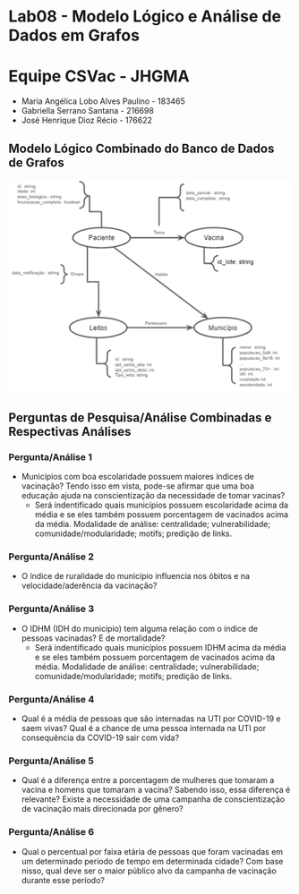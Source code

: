 # Lab08 - Modelo Lógico e Análise de Dados em Grafos

# Equipe CSVac - JHGMA
* Maria Angélica Lobo Alves Paulino - 183465
* Gabriella Serrano Santana - 216698
* José Henrique Dioz Récio - 176622

## Modelo Lógico Combinado do Banco de Dados de Grafos
![Modelo Lógico de Grafos](images/modelo-logico-grafos.png)

## Perguntas de Pesquisa/Análise Combinadas e Respectivas Análises

### Pergunta/Análise 1
* Municípios com boa escolaridade possuem maiores índices de vacinação? Tendo isso em vista, pode-se afirmar que uma boa educação ajuda na conscientização da necessidade de tomar vacinas? 
  * Será indentificado quais municípios possuem escolaridade acima da média e se eles também possuem porcentagem de vacinados acima da média. Modalidade de análise: centralidade; vulnerabilidade; comunidade/modularidade; motifs; predição de links. 

### Pergunta/Análise 2
 * O índice de ruralidade do município influencia nos óbitos e na velocidade/aderência da vacinação?

### Pergunta/Análise 3
 * O IDHM (IDH do municipio) tem alguma relação com o índice de pessoas vacinadas? E de mortalidade?
   * Será indentificado quais municípios possuem IDHM acima da média e se eles também possuem porcentagem de vacinados acima da média. Modalidade de análise: centralidade; vulnerabilidade; comunidade/modularidade; motifs; predição de links. 

### Pergunta/Análise 4
* Qual é a média de pessoas que são internadas na UTI por COVID-19 e saem vivas? Qual é a chance de uma pessoa internada na UTI por consequência da COVID-19 sair com vida? 
 
### Pergunta/Análise 5
 * Qual é a diferença entre a porcentagem de mulheres que tomaram a vacina e homens que tomaram a vacina? Sabendo isso, essa diferença é relevante? Existe a necessidade de uma campanha de conscientização de vacinação mais direcionada por gênero?

### Pergunta/Análise 6
 * Qual o percentual por faixa etária de pessoas que foram vacinadas em um determinado período de tempo em determinada cidade? Com base nisso, qual deve ser o maior público alvo da campanha de vacinação durante esse período?
